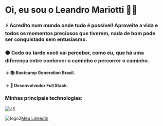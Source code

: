 # Oi, eu sou o Leandro Mariotti 💪😀

### ⚡ Acredito num mundo onde tudo é possível! Aproveite a vida e todos os momentos preciosos que tiverem, nada de bom pode ser conquistado sem entusiasmo.

### ⚫ Cedo ou tarde você vai perceber, como eu, que há uma diferença entre conhecer o caminho e percorrer o caminho.

#### →	📚 Bootcamp Generation Brasil.
#### →	🎯 Desenvolvedor Full Stack.



### Minhas principais technologias:
![JS](https://user-images.githubusercontent.com/69470421/92605888-acfda700-f288-11ea-8df6-ef50878b8a83.png)



![logo2](https://user-images.githubusercontent.com/69470421/92604444-eaf9cb80-f286-11ea-9991-76d12aac5aee.png)<a href = "www.linkedin.com/in/leandro-mariotti">Meu LinkedIn</a>




